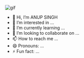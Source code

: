 ![gif](https://github.com/user-attachments/assets/1bcc7af0-f939-422f-b904-ce733e559f1e)







- 👋 Hi, I’m ANUP SINGH
- 👀 I’m interested in ...
- 🌱 I’m currently learning ...
- 💞️ I’m looking to collaborate on ...
- 📫 How to reach me ...
- 😄 Pronouns: ...
- ⚡ Fun fact: ...

<!---
thakuranupsingh1/thakuranupsingh1 is a ✨ special ✨ repository because its `README.md` (this file) appears on your GitHub profile.
You can click the Preview link to take a look at your changes.
--->
